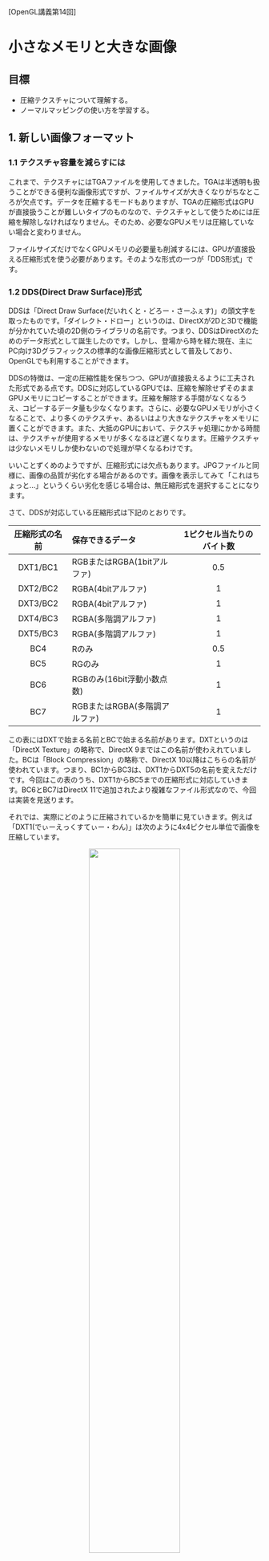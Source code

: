 [OpenGL講義第14回]

# 小さなメモリと大きな画像

## 目標

* 圧縮テクスチャについて理解する。
* ノーマルマッピングの使い方を学習する。

## 1. 新しい画像フォーマット

### 1.1 テクスチャ容量を減らすには

これまで、テクスチャにはTGAファイルを使用してきました。TGAは半透明も扱うことができる便利な画像形式ですが、ファイルサイズが大きくなりがちなところが欠点です。データを圧縮するモードもありますが、TGAの圧縮形式はGPUが直接扱うことが難しいタイプのものなので、テクスチャとして使うためには圧縮を解除しなければなりません。そのため、必要なGPUメモリは圧縮していない場合と変わりません。

ファイルサイズだけでなくGPUメモリの必要量も削減するには、GPUが直接扱える圧縮形式を使う必要があります。そのような形式の一つが「DDS形式」です。

### 1.2 DDS(Direct Draw Surface)形式

DDSは「Direct Draw Surface(だいれくと・どろー・さーふぇす)」の頭文字を取ったものです。「ダイレクト・ドロー」というのは、DirectXが2Dと3Dで機能が分かれていた頃の2D側のライブラリの名前です。つまり、DDSはDirectXのためのデータ形式として誕生したのです。しかし、登場から時を経た現在、主にPC向け3Dグラフィックスの標準的な画像圧縮形式として普及しており、OpenGLでも利用することができます。

DDSの特徴は、一定の圧縮性能を保ちつつ、GPUが直接扱えるように工夫された形式である点です。DDSに対応しているGPUでは、圧縮を解除せずそのままGPUメモリにコピーすることができます。圧縮を解除する手間がなくなるうえ、コピーするデータ量も少なくなります。さらに、必要なGPUメモリが小さくなることで、より多くのテクスチャ、あるいはより大きなテクスチャをメモリに置くことができます。また、大抵のGPUにおいて、テクスチャ処理にかかる時間は、テクスチャが使用するメモリが多くなるほど遅くなります。圧縮テクスチャは少ないメモリしか使わないので処理が早くなるわけです。

いいことずくめのようですが、圧縮形式には欠点もあります。JPGファイルと同様に、画像の品質が劣化する場合があるのです。画像を表示してみて「これはちょっと…」というくらい劣化を感じる場合は、無圧縮形式を選択することになります。

さて、DDSが対応している圧縮形式は下記のとおりです。

|圧縮形式の名前|保存できるデータ|1ピクセル当たりのバイト数|
|:-:|:--|:-:|
|DXT1/BC1|RGBまたはRGBA(1bitアルファ)|0.5|
|DXT2/BC2|RGBA(4bitアルファ)|1|
|DXT3/BC2|RGBA(4bitアルファ)|1|
|DXT4/BC3|RGBA(多階調アルファ)|1|
|DXT5/BC3|RGBA(多階調アルファ)|1|
|BC4|Rのみ|0.5|
|BC5|RGのみ|1|
|BC6|RGBのみ(16bit浮動小数点数)|1|
|BC7|RGBまたはRGBA(多階調アルファ)|1|

この表にはDXTで始まる名前とBCで始まる名前があります。DXTというのは「DirectX Texture」の略称で、DirectX 9まではこの名前が使わえれていました。BCは「Block Compression」の略称で、DirectX 10以降はこちらの名前が使われています。つまり、BC1からBC3は、DXT1からDXT5の名前を変えただけです。今回はこの表のうち、DXT1からBC5までの圧縮形式に対応していきます。BC6とBC7はDirectX 11で追加されたより複雑なファイル形式なので、今回は実装を見送ります。

それでは、実際にどのように圧縮されているかを簡単に見ていきます。例えば「DXT1(でぃーえっくすてぃー・わん)」は次のように4x4ピクセル単位で画像を圧縮しています。

<div style="text-align: center;width: 100%;">
<img src="images/03_dds_4x4.png" style="width:60%; margin-left:auto; margin-right:auto"/>
<div style="white-space: pre;">[DDSの圧縮単位]</div>
</div>

4x4ピクセルは次のような圧縮データに変換されて格納されます。

<div style="text-align: center;width: 100%;">
<img src="images/03_dds_blocK_format.png" style="width:60%; margin-left:auto; margin-right:auto"/>
<div style="white-space: pre;">[圧縮データの形式]</div>
</div>

DXT1ではまず4x4ピクセルから主要な2色を選び、それを16ビットカラーとして保存します。各ピクセルには主要2色とその中間色2色のうち、いずれかの色が割り当てられます。このような仕組みになっているため、4x4の中に主要な色が3色以上含まれていると正しい色を復元できなくなってしまいます。また、16ビットカラーのため微妙な色合いの再現は苦手です。

DXT2～DXT5は、DXT1に加えてアルファ成分にも対応しています。

<div style="text-align: center;width: 100%;">
<img src="images/03_dds_dxt2345.png" style="width:60%; margin-left:auto; margin-right:auto"/>
<div style="white-space: pre;">[アルファ付きデータの圧縮方法]</div>
</div>

アルファも色と同様の方法で圧縮されます。しかし、色はRGBの3要素をまとめて圧縮しなければならないのに対して、アルファは1要素だけです。そのため、比較的劣化しにくいです。

>［補足］上記の画像は以下のサイトからの転載です。これらのサイトを読めば、DDSについてより詳しく知ることができるでしょう。<br>`https://www.webtech.co.jp/blog/optpix_labs/format/4013/`<br>`https://www.webtech.co.jp/blog/optpix_labs/format/4569/`

### 1.3 FOURCCマクロを定義する

それではDDSファイルの読み込みを実装していきましょう。DDSファイルもTGAファイルと同様に、ファイルの先頭部分に画像情報が格納されています。まずはこの情報を取得し、画像フォーマットを識別するための準備をしなくてはなりません。

まず、FOURCCという、フォーマットを識別するためのデータを作成するマクロを定義します。
Texture.cppを開き、Texture名前空間の開き括弧の下に、次のプログラムを追加してください。

```diff
 /// テクスチャ関連の関数やクラスを格納する名前空間
 namespace Texture {
+
+/**
+* FOURCCを作成する.
+*/
+#define MAKE_FOURCC(a, b, c, d) \
+  static_cast<uint32_t>(a + (b << 8) + (c << 16) + (d << 24))

 /**
 * 色データを取得する.
```

FOURCCは「Four Character Code(ふぉー・きゃらくたー・こーど)」、つまり「4文字の識別子」を意味する文章の頭文字です。FOURCCは、ファイルがどんな情報を持っているのかを識別するために使われます。DDSでは、画像が圧縮されているかどうか、どのように圧縮されているか、を識別するために使われています。

>［補足］FOURCCに決まった読み方はないようで、「ふぉーく」や「えふ・おー・ゆー・あーる・しー・しー」、あるいは原文と同じ「ふぉー・きゃらくたー・こーど」などと呼ばれているようです。

### 1.4 データ配列から数値を取得する

現代の多くのコンピューターは、処理を高速にするために、データを扱いやすいアドレスに「整列」して配置する決まりになっています。これを「アラインメント」と言います(「直線、直線状に並べる」といった意味です)。アラインメントは変数の型によって違います。PCで使われるIntel社やAMD社のCPUの場合、charは1バイト単位、intは4バイト単位で整列するのが一般的です。このため、例えば以下のような構造体では

```c++
struct A {
  char c;
  int i;
};
```

メンバ変数cが0バイト目に配置されたとき、メンバ変数iは1バイト目ではなく、4バイト目に配置されます。また、構造体やクラスのアラインメントは、最も大きいアラインメントを持つメンバ変数と同じになります。上記の構造体Aのアラインメントは4バイトになります。

一方で、ファイルに書き込まれたデータにはアラインメントはありません。どんなコンピューターが利用するか分からないのにアラインメントを決めても仕方がないからです。そのため、構造体を定義してそこにデータを一気に読み込む、という方法は使えません。ファイルからデータを取得するときは、バイト単位で複数のデータを読み取り、それをまとめて本来の数値に復元する必要があります。

データを読み取るたびに数値復元を行うのは面倒なので、関数として定義しましょう。FOURCCマクロの定義の下に、次のプログラムを追加してください。

```diff
 #define MAKE_FOURCC(a, b, c, d) \
   static_cast<uint32_t>(a + (b << 8) + (c << 16) + (d << 24))
+
+/**
+* バイト列から数値を復元する.
+*
+* @param p      バイト列へのポインタ.
+* @param offset 数値のオフセット.
+* @param size   数値のバイト数(1～4).
+*
+* @return 復元した数値.
+*/
+uint32_t Get(const uint8_t* p, size_t offset, size_t size)
+{
+  uint32_t result = 0;
+  p += offset;
+  for (size_t i = 0; i < size; ++i) {
+    result += p[i] << (i * 8);
+  }
+  return result;
+}

 /**
 * 色データを取得する.
```

### 1.4 DDSファイルヘッダを定義する

続いて、DDSファイルのヘッダ情報と画像情報を格納する構造体を定義します。まずは画像情報から定義していきましょう。Get関数の定義の下に、次のプログラムを追加してください。

```diff
     result += p[i] << (i * 8);
   }
   return result;
 }
+
+/**
+* DDS画像情報.
+*/
+struct DDSPixelFormat
+{
+  uint32_t size; ///< この構造体のバイト数(32).
+  uint32_t flgas; ///< 画像に含まれるデータの種類を示すフラグ.
+  uint32_t fourCC; ///< 画像フォーマットを示すFOURCC.
+  uint32_t rgbBitCount; ///< 1ピクセルのビット数.
+  uint32_t redBitMask; ///< 赤要素が使う部分を示すビット.
+  uint32_t greenBitMask; ///< 緑要素が使う部分を示すビット.
+  uint32_t blueBitMask; ///< 青要素が使う部分を示すビット.
+  uint32_t alphaBitMask; ///< 透明要素が使う部分を示すビット.
+};

 /**
 * 色データを取得する.
```

DDSPixelFormat構造体はDDSヘッダ情報の一部です。そのため、DDSヘッダ構造体より前に定義しておく必要があります。

続いて、データから画像情報を取得する関数を定義します。DDSPixelFormat構造体の定義の下に、次のプログラムを追加してください。

```diff
   uint32_t blueBitMask; ///< 青要素が使う部分を示すビット.
   uint32_t alphaBitMask; ///< 透明要素が使う部分を示すビット.
 };
+
+/**
+* バッファからDDS画像情報を読み出す.
+*
+* @param buf 読み出し元バッファ.
+*
+* @return 読み出したDDS画像情報.
+*/
+DDSPixelFormat ReadDDSPixelFormat(const uint8_t* buf)
+{
+  DDSPixelFormat tmp;
+  tmp.size = Get(buf, 0, 4);
+  tmp.flgas = Get(buf, 4, 4);
+  tmp.fourCC = Get(buf, 8, 4);
+  tmp.rgbBitCount = Get(buf, 12, 4);
+  tmp.redBitMask = Get(buf, 16, 4);
+  tmp.greenBitMask = Get(buf, 20, 4);
+  tmp.blueBitMask = Get(buf, 24, 4);
+  tmp.alphaBitMask = Get(buf, 28, 4);
+  return tmp;
+}

 /**
 * 色データを取得する.
```

次にDDSヘッダ構造体を定義します。ReadDDSPixelFormat関数定義の下に、次のプログラムを追加してください。

```diff
   tmp.alphaBitMask = Get(buf, 28, 4);
   return tmp;
 }
+
+/**
+* DDSファイルヘッダ.
+*/
+struct DDSHeader
+{
+  uint32_t size;  ///< この構造体のバイト数(124).
+  uint32_t flags; ///< どのパラメータが有効かを示すフラグ.
+  uint32_t height; ///< 画像の高さ(ピクセル数).
+  uint32_t width; ///< 画像の幅(ピクセル数).
+  uint32_t pitchOrLinearSize; ///< 横のバイト数または画像1枚のバイト数.
+  uint32_t depth; ///< 画像の奥行き(枚数)(3次元テクスチャ等で使用).
+  uint32_t mipMapCount; ///< 含まれているミップマップレベル数.
+  uint32_t reserved1[11]; ///< (将来のために予約されている).
+  DDSPixelFormat ddspf; ///< DDS画像情報.
+  uint32_t caps[4]; ///< 含まれている画像の種類.
+  uint32_t reserved2; ///< (将来のために予約されている).
+};

 /**
 * 色データを取得する.
```

DDSヘッダはDDSファイルの先頭にあるデータです。これを構造体として定義したものがDDSHeader構造体です。続いて、このデータを読み取る関数を作りましょう。DDSHeader構造体の定義の下に、次のプログラムを追加してください。

```diff
   uint32_t caps[4]; ///< 含まれている画像の種類.
   uint32_t reserved2; ///< (将来のために予約されている).
 };
+
+/**
+* バッファからDDSファイルヘッダを読み出す.
+*
+* @param buf 読み出し元バッファ.
+*
+* @return 読み出したDDSファイルヘッダ.
+*/
+DDSHeader ReadDDSHeader(const uint8_t* buf)
+{
+  DDSHeader tmp = {};
+  tmp.size = Get(buf, 0, 4);
+  tmp.flags = Get(buf, 4, 4);
+  tmp.height = Get(buf, 8, 4);
+  tmp.width = Get(buf, 12, 4);
+  tmp.pitchOrLinearSize = Get(buf, 16, 4);
+  tmp.depth = Get(buf, 20, 4);
+  tmp.mipMapCount = Get(buf, 24, 4);
+  tmp.ddspf = ReadDDSPixelFormat(buf + 28 + 4 * 11);
+  for (int i = 0; i < 4; ++i) {
+    tmp.caps[i] = Get(buf, 28 + 4 * 11 + 32 + i * 4, 4);
+  }
+  return tmp;
+}

 /**
 * 色データを取得する.
```

これで、DDSファイルのヘッダ部分を読み取る準備が整いました。

### 1.5 DDSファイルからテクスチャを作成する

ここからはDDSファイル全体を読み込んでテクスチャを作成していきます。ちょっと長い関数になるので、空っぽの関数からはじめて少しずつプログラムを追加していくことにします。それでは、ReadDDSHeader関数定義の下に、次のプログラムを追加してください。

```diff
   }
   return tmp;
 }
+
+/**
+* DDSファイルからテクスチャを作成する.
+*
+* @param filename DDSファイル名.
+*
+* @retval 0以外 作成したテクスチャID.
+* @retval 0     作成失敗.
+*/
+GLuint LoadDDS(const char* filename)
+{
+}

 /**
 * 色データを取得する.
```

まずはDDSヘッダーを読み込み、指定されたファイルが本当にDDSファイルなのかを確認します。LoadDDS関数の先頭に、次のプログラムを追加してください。

```diff
 GLuint LoadDDS(const char* filename)
 {
+  std::basic_ifstream<uint8_t> ifs(filename, std::ios_base::binary);
+  if (!ifs) {
+    std::cerr << "[エラー] " << filename << "を開けません.\n";
+    return 0;
+  }
+  //１メガバイトのメモリを割り当てて、一度にたくさん読み込めるようにする
+  std::vector<uint8_t> readBuffer(1'000'000);
+  ifs.rdbuf()->pubsetbuf(readBuffer.data(), readBuffer.size());
+
+  // DDSヘッダーを読み込む.
+  std::vector<uint8_t> buf(128);
+  ifs.read(buf.data(), 128);
+  if (ifs.eof()) {
+    return 0;
+  }
+  if (buf[0] != 'D' || buf[1] != 'D' || buf[2] != 'S' || buf[3] != ' ') {
+    return 0;
+  }
+  const DDSHeader header = ReadDDSHeader(buf.data() + 4);
+  if (header.size != 124) {
+    std::cerr << "[警告] " << filename << "は未対応のDDSファイルです.\n";
+    return 0;
+  }
 }

 /**
 * 色データを取得する.
```

DDSファイルの先頭には「'D’, ’D’, ’S’, ’ ’」という4文字が格納されており、その直後に124バイトのヘッダが続きます。つまり、ファイルサイズが128バイトに満たない場合はDDSファイルではありません。また、DDSヘッダのサイズ情報が124でない場合もDDSファイルではありませんから読み込めません。

続いて、画像フォーマットに対応するOpenGLのフォーマットを選択します。 DDSヘッダーを読み込むプログラムの下に、次のプログラムを追加してください。

```diff
   if (header.size != 124) {
     std::cerr << "[警告] " << filename << "は未対応のDDSファイルです.\n";
     return 0;
   }
+
+  // ファイルのDDS形式に対応するOpenGLのフォーマットを選択する.
+  GLenum iformat= GL_RGBA8;
+  GLenum format = GL_RGBA;
+  uint32_t blockSize = 16;
+  bool isCompressed = false;
+  if (header.ddspf.flgas & 0x04) {
+    // 圧縮フォーマット
+    switch (header.ddspf.fourCC) {
+    case MAKE_FOURCC('D', 'X', 'T', '1'):
+      iformat = GL_COMPRESSED_RGBA_S3TC_DXT1_EXT;
+      blockSize = 8;
+      break;
+    case MAKE_FOURCC('D', 'X', 'T', '2'):
+    case MAKE_FOURCC('D', 'X', 'T', '3'):
+      iformat = GL_COMPRESSED_RGBA_S3TC_DXT3_EXT;
+      break;
+    case MAKE_FOURCC('D', 'X', 'T', '4'):
+    case MAKE_FOURCC('D', 'X', 'T', '5'):
+      iformat = GL_COMPRESSED_RGBA_S3TC_DXT5_EXT;
+      break;
+    case MAKE_FOURCC('B', 'C', '4', 'U'):
+      iformat = GL_COMPRESSED_RED_RGTC1;
+      break;
+    case MAKE_FOURCC('B', 'C', '4', 'S'):
+      iformat = GL_COMPRESSED_SIGNED_RED_RGTC1;
+      break;
+    case MAKE_FOURCC('B', 'C', '5', 'U'):
+      iformat = GL_COMPRESSED_RG_RGTC2;
+      break;
+    case MAKE_FOURCC('B', 'C', '5', 'S'):
+      iformat = GL_COMPRESSED_SIGNED_RG_RGTC2;
+      break;
+    default:
+      std::cerr << "WARNING: " << filename << "は未対応のDDSファイルです." << std::endl;
+      return 0;
+    }
+    isCompressed = true;
+  } else if (header.ddspf.flgas & 0x40) {
+    // 無圧縮フォーマット
+    if (header.ddspf.redBitMask == 0xff) {
+      iformat = header.ddspf.alphaBitMask ? GL_RGBA8 : GL_RGB8;
+      format = header.ddspf.alphaBitMask ? GL_RGBA : GL_RGB;
+    } else if (header.ddspf.blueBitMask == 0xff) {
+      iformat = header.ddspf.alphaBitMask ? GL_RGBA8 : GL_RGB8;
+      format = header.ddspf.alphaBitMask ? GL_BGRA : GL_BGR;
+    } else {
+      std::cerr << "WARNING: " << filename << "は未対応のDDSファイルです." << std::endl;
+      return 0;
+    }
+  } else {
+    std::cerr << "WARNING: " << filename << "は未対応のDDSファイルです." << std::endl;
+    return 0;
+  }
 }

 /**
 * 色データを取得する.
```

iformat変数にはGPUがテクスチャを読み取るときの形式、format変数には実際のデータの形式を格納します。blockSize変数は圧縮フォーマットのデータ格納単位となるバイト数です。基本的には16ですが、一部のフォーマットでは8になります。 isCompressed変数には、ファイルが圧縮形式かどうかを格納します。圧縮フォーマットならtrue、無圧縮ならfalseです。

圧縮形式かどうかは、DDSPixelFormat::flagsの第2ビット(0x04)で判定します。このビットが1の場合は圧縮形式です。どの圧縮形式なのかはFOURCCによって定義されています。上記のプログラムでは、ファイルに格納されているFOURCCが、MAKE_FOURCCマクロによって作成したFOURCCと一致したなら、対応するフォーマットを変数に格納しています。また、DXT1形式の場合はブロックサイズは8になりますので、これも変数に格納しています。DXT1はアルファ要素を持たないため、その分データが少ないのです。

OpenGLの圧縮フォーマットにはGL_COMPRESSED_????(じーえる・こんぷれすど・？？？？)という名前が付けられています。DDSPixelFormat::fragsの第2ビットが0で、代わりに第6ビットが1の場合、画像は無圧縮フォーマットで、その詳細はビットマスクによって定義されています。ビットマスクは「その色がピクセルデータのどのビットを使用するか」を定義するパラメータです。プログラムを簡単にするため、今回は各色8ビットのフォーマットのみ対応することにします。また、ほとんどのGPUでは色の並び順はRGBAかBGRAのいずれかしか対応していません。そのため、赤と青の順序だけを気にすればよいことになります。つまり、ピクセルの下位8ビットが赤の場合はRGBA、逆に下位8ビットが青の場合はBGRAの順序になるわけです。それ以外だった場合は未対応のフォーマットなので0を返して終了します。

次に、DDSファイルが格納している画像の枚数についての情報を取得します。
OpenGLのフォーマットを選択するプログラムの下に、次のプログラムを追加してください。

```diff
     std::cerr << "WARNING: " << filename << "は未対応のDDSファイルです." << std::endl;
     return 0;
   }
+
+  // 画像枚数を取得する.
+  const bool isCubemap = header.caps[1] & 0x200;
+  const GLenum target = isCubemap ? GL_TEXTURE_CUBE_MAP_POSITIVE_X : GL_TEXTURE_2D;
+  const int faceCount = isCubemap ? 6 : 1;
 }

 /**
 * 色データを取得する.
```

isCubemap変数はキューブマップを格納している場合にtrueになります。キューブマップは直方体の6面をテクスチャとして定義したもので、周囲の景色の映り込みを表現するためなどに使われます。target変数は、テクスチャ作成時に使うOpenGLコンテキストのバインド対象です。キューブマップを作成する場合は専用のバインド対象を使わなければなりません。faceCountはファイルに格納されている面数です。キューブマップなら6つのテクスチャが必要なので、面数は6になります。もちろん、ふつうのテクスチャは1です。

これでようやく画像を読み込んでテクスチャを作成できます。画像枚数を取得するプログラムの下に、次のプログラムを追加してください。

```diff
   const GLenum target = isCubemap ? GL_TEXTURE_CUBE_MAP_POSITIVE_X : GL_TEXTURE_2D;
   const int faceCount = isCubemap ? 6 : 1;
+
+  // 画像を読み込んでGPUメモリに転送.
+  buf.resize(header.width * header.height * 4);
+  GLuint texId;
+  glGenTextures(1, &texId);
+  glBindTexture(isCubemap ? GL_TEXTURE_CUBE_MAP : GL_TEXTURE_2D, texId);
+  for (int faceIndex = 0; faceIndex < faceCount; ++faceIndex) {
+    GLsizei curWidth = header.width;
+    GLsizei curHeight = header.height;
+    for (int mipLevel = 0; mipLevel < static_cast<int>(header.mipMapCount);
+      ++mipLevel) {
+      if (isCompressed) {
+        // 圧縮形式の場合.
+        const uint32_t imageBytes = ((curWidth + 3) / 4) * ((curHeight + 3) / 4) * blockSize;
+        ifs.read(buf.data(), imageBytes);
+        glCompressedTexImage2D(target + faceIndex, mipLevel, iformat,
+          curWidth, curHeight, 0, imageBytes, buf.data());
+      } else {
+        // 無圧縮形式の場合.
+        const uint32_t imageBytes = curWidth * curHeight * 4;
+        ifs.read(buf.data(), imageBytes);
+        glTexImage2D(target + faceIndex, mipLevel, iformat,
+          curWidth, curHeight, 0, format, GL_UNSIGNED_BYTE, buf.data());
+      }
+      const GLenum result = glGetError();
+      if (result != GL_NO_ERROR) {
+        std::cerr << "[警告] " << filename << "の読み込みに失敗(" << std::hex << result << ").\n";
+      }
+      curWidth = std::max(1, curWidth / 2);
+      curHeight = std::max(1, curHeight / 2);
+    }
+  }
 }

 /**
 * 色データを取得する.
```

DDSファイルに格納されているデータから適切なテクスチャを作成するには、面数とミップマップという2つの情報が必要です。面数は通常のテクスチャが1、キューブマップなら6でしたね。「ミップマップ」というのは、画像の縮小時に不自然に見えないようにする技術です。大きな画像を適切に縮小表示するにはとても時間がかかるので、ほとんどのGPUはかなり簡略化された方法で縮小を行っています。そのため、縮小した画像が綺麗に表示されることはめったにありません。そこで、あらかじめ何段階かの縮小画像を作っておき、縮小度合いに応じて対応する画像を使うという方法が考え出されました。それがミップマップです。ミップマップのための縮小画像の数は、DDSヘッダのmipMapCountを見れば分かります。

また、キューブマップの場合はそれぞれの面に縮小画像が存在します。そのため、外側のfor文で面数だけループし、内側のfor文ではミップマップ数だけループさせています。

圧縮テクスチャを作成するにはglTexImage2D関数のかわりに「glCompressedTexImage2D(じーえる・こんぷれすど・てっくす・いめーじ・つーでぃ)」関数を使います。このとき、ターゲットに面数を足していますが、これはキューブマップの場合に各面のターゲットが1ずつずれた番号で定義されているからです。キューブマップではない場合、面数は常に1です。ということはfaceIndexも常に0になりますから、ターゲットはGL_TEXTURE_2Dから変化しません。

先に説明したように、圧縮テクスチャは4x4ピクセル毎に圧縮されています。この4x4をブロックと呼びます。画像の幅や高さが4の倍数でない場合、詰め物を追加して4x4にしてから圧縮されます。そのため、画像データの総ブロック数は幅および高さを4の倍数で切り上げてから掛けたものになります。こうして計算した総ブロック数にブロックサイズを掛けたものが画像のバイト数で、上記のプログラムではimageBytes変数になります。

無圧縮テクスチャの作成には、これまでと同じくglTexImage2D関数を使います。今回対応するのは32ビット形式だけなので、バイト数を得るには総ピクセル数に4を掛けるだけです。

テクスチャの作成に成功したら、次のミップマップ段階のために画像サイズを小さくします。ミップマップは段階ごとに半分のサイズの画像を持つと決められているので、もとの値を2で割るだけです。ただし、既に1になっていた場合は2で割ると0になってしまいますから、std::max関数を使って最小値が1になるようにしています。

最後に、テクスチャ・パラメーターを設定します。
画像を読み込むプログラムの下に、次のプログラムを追加してください。

```diff
       curWidth = std::max(1, curWidth / 2);
       curHeight = std::max(1, curHeight / 2);
     }
   }
+
+  // テクスチャ・パラメーターを設定する.
+  glTexParameteri(GL_TEXTURE_2D, GL_TEXTURE_MAX_LEVEL, header.mipMapCount - 1);
+  glTexParameteri(GL_TEXTURE_2D, GL_TEXTURE_MIN_FILTER,
+    header.mipMapCount <= 1 ? GL_LINEAR : GL_LINEAR_MIPMAP_NEAREST);
+  glTexParameteri(GL_TEXTURE_2D, GL_TEXTURE_MAG_FILTER, GL_LINEAR);
+  glTexParameteri(GL_TEXTURE_2D, GL_TEXTURE_WRAP_S, GL_REPEAT);
+  glTexParameteri(GL_TEXTURE_2D, GL_TEXTURE_WRAP_T, GL_REPEAT);
+
+  glBindTexture(GL_TEXTURE_2D, 0);
+  return texId;
 }

 /**
 * 色データを取得する.
```

テクスチャ・パラメーターの設定は、TGAファイルを作成したときとほぼ同じです。違いはミップマップの最大レベルを設定していること(レベルは0から始まるので、ミップマップ数から1を引いた値を使っています)、それから、ミップマップが存在する場合は、縮小フィルタの種類をGL_LINEAR_MIPMAP_NEARESTにしていることです。縮小フィルタはミップマップの有無に応じて種類を変更する必要があり、ミップマップを持たないのにミップマップ用のフィルタ・タイプを指定すると、テクスチャが表示されなくなってしまいます。逆に、ミップマップに対して普通のフィルタを指定した場合、画像は表示されますがミップマップは全く使われず、メモリの無駄になってしまいます。

拡大フィルタはミップマップを考慮する必要はありません。拡大が起こるのは一番大きな(つまり元の)画像だけなので、ミップマップは使われないからです。

最後に、作成したテクスチャIDを返します。これでDDSフォーマットのテクスチャ作成関数は完成です。

### 1.6 LoadImage2D関数をDDSファイルに対応させる

作成したLoadDDS関数を使って、LoadImage2D関数をDDSに対応させましょう。今回は、拡張子が「.dds」だった場合のみDDSファイルとして読み込むことにします。LoadImage2D関数に次のプログラムを追加してください。

```diff
 GLuint LoadImage2D(const char* path)
 {
+  const size_t len = strlen(path);
+  if (_stricmp(path + (len - 4), ".dds") == 0) {
+    const GLuint id = LoadDDS(path);
+    if (id) {
+      return id;
+    }
+  }
+
   ImageData imageData;
   if (!LoadImage2D(path, &imageData)) {
```

strlen(すとりんぐ・れんぐす、すとれん)関数は、文字列の長さ(=含まれる文字数)を計算します。拡張子はファイル名の末尾にあるので、名前の長さが必要になります。

_stricmp(すとりんぐ・あい・こんぺあ、すとらいこんぷ)関数は2つの文字列を比較します。このとき、大文字小文字は無視されます(`a`と`A`は同じだと判定される)。結果を戻り値で返され、等しければ0です。今回はファイル名の末尾の4文字を調べたいので、(長さ-4)番目の位置から調べています。

これでLoadImage2D関数がDDSファイルを読み込めるようになりました。

>［補足］実は_stricmp関数はC標準ライブラリの一員ではありません。大文字小文字を無視する比較というのは出番が多いのですが、標準ライブラリには含まれていないのです。そうはいっても、あったほうが便利なことには違いないため、ライブラリ提供者が独自に追加しているのです。そのため、Microsoftは_stricmpという名前で追加しましたが、他の提供者はstrcasecmpなど、別の名前で追加しています。

### 1.7 DDSファイルを使ってみる

早速DDSファイルを読み込んで使ってみましょう。DDSファイルの作成にはVisual Studioを使います。タイトル画面の画像をVisualStudioで開いてください。開いたら、ウィンドウの左上にツールパレットが並んでいると思います。その右端にある下向き矢印をクリックし、「ツール->上下反転」を選択してください。すると、画像の上下が反転します。

<div style="text-align: center;width: 100%;">
<img src="images/03_vs_image_v_flip.png" style="width:40%; margin-left:auto; margin-right:auto"/>
<div style="white-space: pre;">[画像を上下反転させる]</div>
</div>

TGAファイルの画像データの格納方法が「上から下」と「下から上」の2パターンあり、必要に応じて画像の上下を反転させることができました。しかし、DDSファイルは「上から下」の1種類だけです。OpenGLのテクスチャは「下から上」になっている必要があるため、DDSファイルの場合は常に上下を反転させなければなりません。問題は、DDSファイルは圧縮されているかもしれないことです。圧縮形式を保ったまま上下反転させるには、圧縮方法について十分な理解が必要となります。しかし、DDS形式の詳細に踏み込むには時間が足りないため、今回は画像を作る段階で上下反転させて対処することにしました。

>［補足］実際問題、必ず上下反転しなければならないのなら、事前に処理しておくことは理にかなっています。プログラムで処理すると読み込み時間がのびてしまうからです。

次に、ファイルメニューを開いて「名前をつけてTitleBg.tgaを保存」を選択してください。すると、ファイルの保存ダイアログが開きます。その下の方に「ファイルの種類」という項目があり、クリックするとファイルの種類がリスト表示されます。リストの中から「Direct Draw Surface(*.dds)」を選択して、保存してください。このとき、ファイルの拡張子は自動的に「.dds」に変更されます。これでDDSファイルを作成することができました。

変換したばかりのDDSファイルは無圧縮形式なので、圧縮形式に変更しましょう。「表示」メニューから「プロパティウィンドウ」を選ぶかF4キーを押すとプロパティウィンドウが表示されます。

Visual Studioの画像ツールには、圧縮テクスチャのサイズが4の倍数でなければならないという独自のルールがあります(DXT形式の仕様では1ピクセル単位でサイズを指定できますから、これはMicrosoftの怠慢です)。プロパティウィンドウの画像の幅と高さを確認して、4の倍数でなかったら、4の倍数になるように数値を増減してください。ただし、幅と高さの間の鎖アイコンがつながった状態だと、幅と高さは連動して変化してしまいます。連動を解除するために、鎖アイコンをクリックして下図のように鎖が切れた状態してください。幅と高さを個別に変更できるようになります。

<div style="text-align: center;width: 100%;">
<img src="images/03_vs_image_size_chain_icon.png" style="width:40%; margin-left:auto; margin-right:auto"/>
<div style="white-space: pre;">[鎖アイコン(切れた状態)]</div>
</div>

サイズを調整したら次は圧縮形式を選択します。プロパティウィンドウの形式の横にある「32bpp RGBA」の部分をクリックすると、画像形式の一覧が表示されます。リストをスクロールさせて、一番上にある「DXGI_FORMAT_BC1_UNORM」を選択してください。これがDXT1形式に当たります。ただし、もしタイトル画像にアルファ成分が含まれている(半透明な部分がある)場合は「DXGI_FORMAT_BC3_UNORM」を選択してください。

<div style="text-align: center;width: 100%;">
<img src="images/03_vs_image_type_list.png" style="width:40%; margin-left:auto; margin-right:auto"/>
<div style="white-space: pre;">[形式の選択]</div>
</div>

画像形式を変更したら、忘れずにファイルを保存してください。保存したらエクスプローラーなどでResフォルダを開き、TGA形式と圧縮されたDDS形式のファイルサイズが違うことを確認してください。TGAに比べて1/6から1/8のサイズになっていると思います。つまり、圧縮形式では通常の画像と比べて6倍から8倍のテクスチャを置けるようになる、ということです。

次に、TitleScene.cppを開き、TitleScene::Initialize関数を次のように変更してください。

```diff
 bool TitleScene::Initialize()
 {
   spriteRenderer.Init(1000, "Res/Sprite.vert", "Res/Sprite.frag");
   sprites.reserve(100);
-  Sprite spr(Texture::Image2D::Create("Res/TitleBg.tga"));
+  Sprite spr(Texture::Image2D::Create("Res/TitleBg.dds"));
   spr.Scale(glm::vec2(2));
   sprites.push_back(spr);
```

変更したらビルドして実行してください。タイトル画像が表示されたら成功です。

>［補足］テクスチャ形式は、一般的にはアーティストが目的に応じて適切なものを選択します。もちろん、プログラムで特別な用途で使う、描画速度が目標に届かない、といった技術的な理由からプログラマが指定する場合もあります。

<div style="page-break-after: always"></div>

## 2. バンプマッピング

### 2.1 細かい<ruby>凹凸<rt>おうとつ</rt></ruby>を表現するには

ゲームに登場するポリゴンモデルには、リベットの打たれた鉄板やアスファルトで舗装された路面、石造りの壁、大木の樹皮といった、おおむね平坦でありながら間近に見ると複雑な<ruby>凹凸<rt>おうとつ</rt></ruby>を持つものがよく登場します。現実感のある世界を作るには、このような微細な形状も再現してあげなければなりません。

現実感を与える最も単純な方法は、必要なだけポリゴンを費やし、モデルのあらゆる凹凸を再現することです。しかし、CG映画ならともかく、リアルタイムで動作するゲームではそんな大量のポリゴンは許容できません。そこで、凹凸をテクスチャによって表現する方法が使われます。

例えば、凹凸によって生じるであろう陰影をカラーテクスチャに書き込みます。光源も視点も固定して動かさないかぎり、これでもそれなりに現実感のあるモデルに見えます。しかし、光源あるいは視点が動くと、すぐに不自然さが目立つようになってしまいます。光源や視点が動いても自然な見た目を得るには、バンプマッピング(bump=「隆起、凹凸」という意味)という方法を使います。

### 2.2 バンプマッピングの種類

バンプマッピングは1978年にJames F. Blinn(ジム・ブリン)というコンピュータ科学者が考案した技法です。「バンプ」という名前が示すように、凹凸をポリゴンに貼り付ける技法の総称です。主な技法には、エンボスバンプマッピング、環境マップバンプマッピング、ノーマルマッピングがあります。それぞれの技法の概要を次に示します。

* エンボスバンプマッピング:<br>エンボスバンプマッピングは、モデル表面の起伏を高低差として表現した「ハイト(height=高さ)マップテクスチャ」を使います。このテクスチャを、光の当たる方向にずらして加算合成し、さらに影の方向にずらして減算合成を行うことで起伏の明暗を表現します。これはエンボス画像の作成と同じ方法です(光が正面から当たっているなら、加算と減算は打ち消し合い、明るさは変わりません)。単純な技法であり、テクスチャ機能があるおよそ全てのハードウェアで実現可能です。

* 環境マップバンプマッピング:<br>環境マップバンプマッピング(EMBM)は、「環境マッピング」と呼ばれる技法を拡張したものです。環境マッピングでは、視線ベクトルを表面で反射させたベクトルを、周囲の風景を書き込んだ環境テクスチャの座標に変換することで、周囲の風景があたかもモデル表面で反射しているように見せかけます。環境マップバンプマッピングでは、環境テクスチャに加えて、変換後の座標をどの程度ずらすかを書き込んだバンプテクスチャを使います。反射ベクトルをテクスチャ座標に変換するときに、バンプマップテクスチャを参照して座標を変化させるのです。これによって、表面に起伏があるかのような反射を再現するわけです。この技法は、GPUにテクスチャ座標を変化させる機能が備わっている場合に利用可能です。

* ノーマルマッピング:<br>ノーマルマッピングは、モデル表面の法線を書き込んだノーマルマップ・テクスチャを用意し、その情報を使うことで起伏を再現します。ハードウェアが対応している必要がありますが、最も汎用的なバンプマッピング技法です。ノーマルマッピングは、GPUがベクトルの正規化、内積などに対応している必要があります。2019年現在において最も一般的なバンプマッピング技法です。

本講義では、現在最も一般的なバンプマップ技法である「ノーマルマッピング」をプログラムしていきます。

### 2.3 ノーマルマップテクスチャ

ノーマルマッピングで使用する「ノーマルマップテクスチャ」は、「ノーマル」つまり日本語では「法線」という名前が表すとおり、法線情報を格納したものです。法線とは面や頂点から垂直に伸びる単位ベクトルで、「ある面や点がどの方向を向いているか」ということを表します。

これまで作成してきたプログラムでは、法線は頂点にだけ存在し、頂点と頂点の間の法線はGPUによる線形補間によって作り出されていました。ノーマルマッピングでは、線形補間によって作られた法線をノーマルマップテクスチャに書き込まれた法線で置き換えることで、ライティング結果を変化させ、見かけ上は起伏があるかのように見せることができます。

### 2.4 タンジェント空間ノーマルマップ

ノーマルマッピングには2種類の手法が存在します。ひとつは「オブジェクト空間ノーマルマップ」で、モデルの法線を直接書き込んだテクスチャを使います。もうひとつは「タンジェント空間ノーマルマップ」で、こちらはモデルを平面に展開した状態の法線を書き込んだテクスチャを使います。後述する理由から、タンジェント空間は「テクスチャ空間」とも呼ばれます。

オブジェクト空間ノーマルマップでは、基本的にはメッシュ表面の各点とテクセルが1対1で対応しています。このため、形状の異なる部分には異なるテクセルを割り当てる必要があります。タンジェント空間ノーマルマップの場合、ノーマルマップ・テクスチャとメッシュは「タンジェント空間」というものを通じて間接的に結びついています。このおかげで、形状の異なる部分であっても同じテクスチャを割り当てることが可能になります。

例えば地形のメッシュは場所によって傾斜が異なります。オブジェクト空間ノーマルマップでは、全体を覆う巨大なテクスチャを用意しなければなりません。対して、タンジェント空間ノーマルマップであれば、地形の傾斜を考慮しなくてもよくなるため、小さなテクスチャを繰り返し貼り付けることができます。こうして節約されたメモリは、より詳細なテクスチャを読み込むために使うことができます。

「タンジェント空間」は日本語では「接空間(せつくうかん)」と呼ばれます。「接空間」は、接線(曲面と一点で接する線)や接平面(曲面と1点で接する平面)を3次元に拡張したもので、「曲面と一点で接する空間」を表しています。

モデル上のあらゆる点には対応する接平面が存在します(例えば、球状の物体の表面のどの点においても固有の接平面が定義できるでしょう)。この接平面に垂直な軸を加えたものが「接空間」、つまりタンジェント空間です。タンジェント空間はX, Y, Zの3つの軸(ベクトル)として定義されます。一般的に、X軸とY軸は接平面と平行なベクトルとして定義され、Z軸は接平面に垂直なベクトルとして定義されます。このため、タンジェント空間のZ軸は法線ベクトルと一致します。X軸は「タンジェント・ベクトル」と呼ばれ、これは接線の向きです。Y軸は「バイノーマル・ベクトル」と呼ばれ、X軸とZ軸(つまり法線ベクトルとタンジェント・ベクトル)に垂直なベクトルになります。

<div style="text-align: center;width: 100%;">
<img src="images/03_tangent_vector_1.png" style="width:60%; margin-left:auto; margin-right:auto"/>
<div style="white-space: pre;">[青:法線ベクトル 赤:接ベクトル 緑:従法線ベクトル]</div>
</div>

タンジェント空間はメッシュ上の点ごとに異なります。しかし、テクスチャ座標は頂点単位で定義することから、タンジェント空間も頂点単位で定義すれば十分です。そして、頂点の間のタンジェント空間は、GPUに計算してもらうことができます。

>［補足］数学的には、タンジェント空間のX軸とY軸は接平面と平行であることだけが条件です。つまり、向きは決まっていません。しかし、点によってタンジェント空間の定義がまちまちだと、法線の変換結果に一貫性がなくなってしまいます。それは困るので、なんらかのルールに基づいてタンジェント空間を定義する必要があります。3Dグラフィックスでは、タンジェント・ベクトルとバイノーマル・ベクトルがテクスチャのU軸とV軸と一致するように定義します。このため、テクスチャ空間とタンジェント空間は同じものだと考えても差し支えないのです。

### 2.5 Terrain.vertにタンジェント空間作成プロうグラムを追加する

ここからは、地形にノーマルマッピングを追加していきます。一般的には、タンジェント空間のデータはモデルデータに格納されるか、モデルデータを読み込んだときに作成して追加します。しかし、地形の場合はメッシュが単純なので、頂点シェーダーにちょっとしたプログラムを加えるだけで作成できます。

Terrain.vertを開き、次のプログラムを追加してください。

```diff
 layout(location=0) out vec3 outPosition;
 layout(location=1) out vec2 outTexCoord;
-layout(location=2) out vec3 outNormal;
-layout(location=3) out vec3 outRawPosition;
+layout(location=2) out vec3 outTBN[3];
+layout(location=5) out vec3 outRawPosition;

 uniform mat4 matMVP;
 uniform mat4 matModel;

 /**
 * Terrain vertex shader.
 */
 void main()
 {
+  mat3 matNormal = transpose(inverse(mat3(matModel)));
+  vec3 b = matNormal * vec3(0.0, 0.0, -1.0);
+  vec3 n = matNormal * vNormal;
+  vec3 t = normalize(cross(b, n));
+  b = normalize(cross(t, n));
+  outTBN[0] = t;
+  outTBN[1] = b;
+  outTBN[2] = n;
+
   outTexCoord = vTexCoord;
-  outNormal = normalize(matNormal * vNormal);
   outPosition = vec3(matModel * vec4(vPosition, 1.0));
   outRawPosition = vPosition;
   gl_Position = matMVP * (matModel * vec4(vPosition, 1.0));
 }
```

主な変更点は、`outNormal`が`outTBN[3]`に置き換わったところです。TBNはタンジェント空間を表す行列で、その名前は空間を定義する3つのベクトルTangent(たんじぇんと), Binormal(ばいのーまる), Normal(のーまる)の頭文字を取ったものです。`outNormal`は`outTBN[0]`として存在していますから、実際の変更はT(接ベクトル)とB(従法線ベクトル)の計算を追加したことです。

また、outIndexのロケーションが3から5に変化していることにも注意してください。配列や行列は、そのサイズ分だけ追加のロケーションが必要になるからです。outTBN配列のサイズは3なので、outIndexのロケーションは`2+3`で5になるわけです。

main関数に追加したのがタンジェント空間の計算です。Terrain.cppに地形メッシュ作成プログラムを書いたとき、メッシュはXZ平面上に作り、テクスチャ座標もXZ軸に平行に設定されるようにしたことを思い出してください(覚えていなければ、今すぐTerrain::CreateMesh関数を確認してください……いいですか、今すぐ確認するんですよ。だって覚えてないんでしょう？)。このことから、接ベクトルはおおよそ+X方向、従法線ベクトルはおおよそ-Z方向を指します。実際にはY方向の起伏がありますから、正確なベクトルは計算する必要があります。

そこで、仮に従法線ベクトルを(0, 0, -1)として定義します。法線ベクトルはおおよそ+Y方向を向いていますから、従法線ベクトルと法線ベクトルの外積は、それらと直角をなすベクトル、つまり接ベクトルになります。こうして接ベクトルが得られたら、今度は接ベクトルと法線ベクトルの外積を計算します。すると、正しい従法線ベクトルが得られます。

### 2.6 Terrain.fragをタンジェント空間に対応させる

次は、フラグメントシェーダーを接ベクトルに対応させましょう。まずはタンジェント空間とノーマルマップ用のテクスチャ変数を追加します。

```diff
 layout(location=0) in vec3 inPosition;
 layout(location=1) in vec2 inTexCoord;
-layout(location=2) in vec3 inNormal;
-layout(location=3) in vec3 inRawPosition;
+layout(location=2) in vec3 inTBN[3];
+layout(location=5) in vec3 inRawPosition;

 out vec4 fragColor;

 uniform sampler2D texColorArray[4];
+uniform sampler2D texNormalArray[3];
 uniform isamplerBuffer texPointLightIndex; // use texelFetch
 uniform isamplerBuffer texSpotLightIndex; // use texelFetch

 const ivec2 mapSize = ivec2(200, 200);
```

texColorArrayの0番目は合成比率テクスチャ用です。このテクスチャにノーマルマップは必要ありませんので、ノーマルマップ用のテクスチャ配列のサイズは、合成比率テクスチャを除いた3にしています。

これから法線の計算をしていきますが、その前に、地形テクスチャを合成するプログラムの位置をmain関数の先頭に移動しようと思います。地形の合成比率は法線の計算にも必要になるためです。まず、main関数の末尾にある地形テクスチャ合成プログラムをコピーし、main関数の先頭に貼り付けてください。

```diff
void main()
{
+  // 地形テクスチャを合成.
+  vec4 ratio = texture(texColorArray[0], inTexCoord);
+  float baseRatio = max(0.0, 1.0 - ratio.r - ratio.g);
+  vec2 uv= inTexCoord * 10.0;
+  fragColor.rgb = texture(texColorArray[1], uv).rgb * baseRatio;
+  fragColor.rgb += texture(texColorArray[2], uv).rgb * ratio.r;
+  fragColor.rgb += texture(texColorArray[3], uv).rgb * ratio.g;
+  fragColor.a = 1.0;
+
   vec3 normal = normalize(inNormal);
   vec3 lightColor = ambientLight.color.rgb;
```

次にコピー元を削除します。main関数の末尾にある地形テクスチャ合成プログラムを削除してください。

```diff
     lightColor += spotLight[id].color.rgb * cosTheta * intensity * cutOff;
   }
-
-  // 地形テクスチャを合成.
-  vec4 ratio = texture(texColorArray[0], inTexCoord);
-  float baseRatio = max(0.0, 1.0 - ratio.r - ratio.g);
-  vec2 uv= inTexCoord * 10.0;
-  fragColor.rgb = texture(texColorArray[1], uv).rgb * baseRatio;
-  fragColor.rgb += texture(texColorArray[2], uv).rgb * ratio.r;
-  fragColor.rgb += texture(texColorArray[3], uv).rgb * ratio.g;
-  fragColor.a = 1.0;

   fragColor.rgb *= lightColor;
 }
```

それでは法線を計算していきましょう。法線の計算を次のように変更してください。

```diff
   fragColor.rgb += texture(texColorArray[3], uv).rgb * ratio.g;
   fragColor.a = 1.0;

-  vec3 normal = normalize(inNormal);
+  mat3 matTBN = mat3(normalize(inTBN[0]), normalize(inTBN[1]), normalize(inTBN[2]));
+  vec3 normal = matTBN * (texture(texNormalArray[0], uv).rgb * 2.0 - 1.0) * baseRatio;
+  normal += matTBN * (texture(texNormalArray[1], uv).rgb * 2.0 - 1.0) * ratio.r;
+  normal += matTBN * (texture(texNormalArray[2], uv).rgb * 2.0 - 1.0) * ratio.g;
+  normal = normalize(normal);
+
   vec3 lightColor = ambientLight.color.rgb;

```

このプログラムでは、まずタンジェント空間のベクトルを正規化して再構成しています。ベクトルを頂点シェーダーからフラグメントシェーダーに送ると、GPUは線形補間を行って頂点間のフラグメント用のベクトルを作り出します。問題は、線形補間は色ベク取りに対しては適切でも、方向ベクトルについては不適切だということです。方向ベクトルを線形補間すると方向だけでなく長さまで変化してしまうからです。そこで、normalize関数を使って正規化することで長さを1に戻してやります。こうして、タンジェント空間を表すTBN行列を作ることができます。

TBN行列が得られたら、あとはノーマルマップから法線を取り出して掛けるだけです。しかし、ここにも問題が潜んでいます。ノーマルマップ・テクスチャといえども、実際に格納されているのは色データに過ぎません。そのため、各要素が取りうる値は0.0～1.0になります。しかし、法線は色ではなく向きですからマイナス方向も含めた-1.0～+1.0の値を取れなければなりません。そこで、色を2倍して1を引くことによって、0.0～1.0を-1.0～+1.0の範囲に変換します。そして、法線をノーマルマップ・テクスチャに格納するときは、1を足して2で割った値を格納するようにします。こうして得られた値にTBN行列を掛けて、さらに合成比率を掛けて合成していきます。例によって合成結果の長さが1であるとは限らないため、最後に正規化をします。これで法線の計算は完了です。

### 2.7 Material構造体が扱えるテクスチャを増やす

地形メッシュは既に6個のテクスチャを使っています。このうち3つがカラーテクスチャなので、ノーマルマップテクスチャも3つ必要です。ノーマルマップテクスチャを格納するには、Material構造体のtexture配列のサイズが足りないので、まずはこれを増やしましょう。

Mesh.hを開き、Material構造体を次のように変更してください。

```diff
 struct Material
 {
   glm::vec4 baseColor = glm::vec4(1);
-  Texture::InterfacePtr texture[8];
+  Texture::InterfacePtr texture[16];
   Shader::ProgramPtr program;
   Shader::ProgramPtr progSkeletalMesh; // スケルタルメッシュ用のシェーダー.
 };
```

今回の場合は配列サイズを9にすれば足りるのですが、今後さらにテクスチャを使う可能性を考え、けちくさいことは言わず16個に増やしました。

### 2.6 ノーマルマップ用のユニフォーム変数をテクスチャ・イメージ・ユニットに割り当てる

シェーダーにノーマルマップ用のユニフォーム変数を追加したので、それらをテクスチャ・イメージ・ユニットにバインドしなければなりません。Shader.cppを開き、Program::Reset関数に、次のプログラムを追加してください。

```diff
     if (texColorLoc >= 0) {
       glUniform1i(texColorLoc, i);
     }
   }
+  for (GLint i = 0; i < 8; ++i) {
+    std::string name("texNormalArray[");
+    name += static_cast<char>('0' + i);
+    name += ']';
+    const GLint texColorLoc = glGetUniformLocation(id, name.c_str());
+    if (texColorLoc >= 0) {
+      glUniform1i(texColorLoc, i + 8);
+    }
+  }

   const GLint locTexPointLightIndex = glGetUniformLocation(id, "texPointLightIndex");
```

カラーテクスチャが最大8個のユニットを使用するので、ノーマルマップテクスチャはユニット8番以降にバインドするようにしてみました。

### 2.7 地形にノーマルマップ・テクスチャを設定する

Terrain.cppを開き、HeightMap::CreateMesh関数に次のプログラムを追加してください。

```diff
   m.texture[0] = Texture::Image2D::Create("Res/Terrain_Ratio.tga");
   m.texture[1] = Texture::Image2D::Create("Res/Terrain_Soil.tga");
   m.texture[2] = Texture::Image2D::Create("Res/Terrain_Rock.tga");
   m.texture[3] = Texture::Image2D::Create("Res/Terrain_Plant.tga");
   m.texture[4] = lightIndex[0];
   m.texture[5] = lightIndex[1];
+  m.texture[8] = Texture::Image2D::Create("Res/Terrain_Soil_Normal.tga");
+  m.texture[9] = Texture::Image2D::Create("Res/Terrain_Rock_Normal.tga");
+  m.texture[10] = Texture::Image2D::Create("Res/Terrain_Plant_Normal.tga");
   m.program = meshBuffer.GetTerrainShader();
   meshBuffer.AddMesh(meshName, p, m);
```

これでプログラムの変更は完了しました。上記のプログラムで設定したノーマルマップ画像ファイルをResフォルダに用意して、ビルドして実行するだけです。

